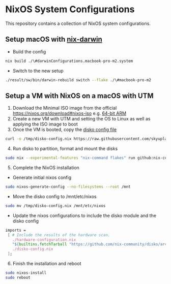 # NixOS System Configurations

This repository contains a collection of NixOS system configurations.

## Setup macOS with [nix-darwin](https://github.com/LnL7/nix-darwin)

- Build the config

```sh
nix build ./\#darwinConfigurations.macbook-pro-m2.system
```

- Switch to the new setup

```sh
./result/sw/bin/darwin-rebuild switch --flake ./\#macbook-pro-m2
```

## Setup a VM with NixOS on a macOS with UTM

1. Download the Minimal ISO image from the official https://nixos.org/download#nixos-iso
   e.g. [64-bit ARM](https://channels.nixos.org/nixos-23.11/latest-nixos-minimal-aarch64-linux.iso)
2. Create a new VM with UTM and setting the OS to Linux as well as applying the ISO image to boot
3. Once the VM is booted, copy the [disko config file](./machines/disko-config-utm.nix)

```sh
curl -o /tmp/disko-config.nix https://raw.githubusercontent.com/skyuplam/nixos-config/main/machines/disko-config-utm.nix
```

4. Run disko to partition, format and mount the disks

```sh
sudo nix --experimental-features "nix-command flakes" run github:nix-community/disko -- --mode disko /tmp/disko-config.nix
```

5. Complete the NixOS installation

- Generate initial nixos config

```sh
sudo nixos-generate-config --no-filesystems --root /mnt
```

- Move the disko config to /mnt/etc/nixos

```sh
sudo mv /tmp/disko-config.nix /mnt/etc/nixos
```

- Update the nixos configurations to include the disko module and the disko config

```nix
imports =
 [ # Include the results of the hardware scan.
   ./hardware-configuration.nix
   "${builtins.fetchTarball "https://github.com/nix-community/disko/archive/master.tar.gz"}/module.nix"
   ./disko-config.nix
 ];
```

6. Finish the installation and reboot

```sh
sudo nixos-install
sudo reboot
```
